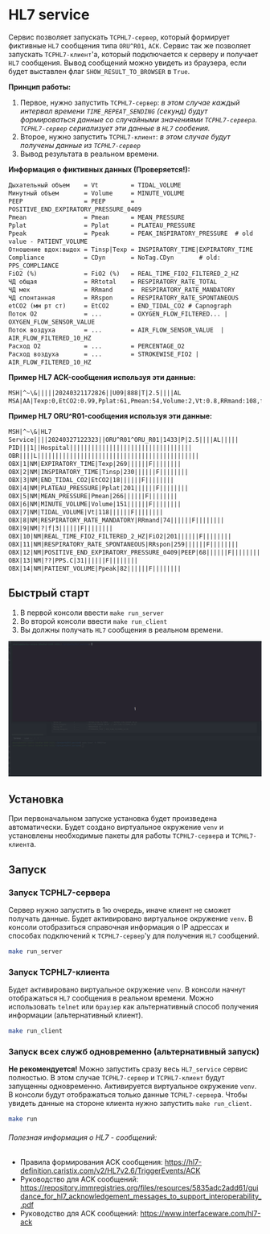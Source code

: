 # HL7 service

Сервис позволяет запускать `TCPHL7-сервер`, который формирует фиктивные `HL7` сообщения типа `ORU^R01`, `ACK`.
Сервис так же позволяет запускать `TCPHL7-клиент`'а, который подключается к серверу и получает `HL7` сообщения.
Вывод сообщений можно увидеть из браузера, если будет выставлен флаг `SHOW_RESULT_TO_BROWSER` в `True`.



__Принцип работы:__

1. Первое, нужно запустить `TCPHL7-сервер`: *в этом случае каждый интервал времени `TIME_REPEAT_SENDING` (секунд) будут формироваться данные со случайными значениями `TCPHL7-сервера`. `TCPHL7-сервер` сериализует эти данные в `HL7` сообения.*
2. Второе, нужно запустить `TCPHL7-клиент`: *в этом случае будут получены данные из `TCPHL7-сервер`*
3. Вывод результата в реальном времени.


__Информация о фиктивных данных (Проверяется!):__
```
Дыхательный объем    = Vt         = TIDAL_VOLUME
Минутный объем       = Volume     = MINUTE_VOLUME
PEEP                 = PEEP       = POSITIVE_END_EXPIRATORY_PRESSURE_0409
Pmean                = Pmean      = MEAN_PRESSURE
Pplat                = Pplat      = PLATEAU_PRESSURE
Ppeak                = Ppeak      = PEAK_INSPIRATORY_PRESSURE  # old value - PATIENT_VOLUME
Отношение вдох:выдох = Tinsp|Texp = INSPIRATORY_TIME|EXPIRATORY_TIME
Compliance           = CDyn       = NoTag.CDyn       # old: PPS_COMPLIANCE
FiO2 (%)             = FiO2 (%)   = REAL_TIME_FIO2_FILTERED_2_HZ
ЧД общая             = RRtotal    = RESPIRATORY_RATE_TOTAL
ЧД мех               = RRmand     =  RESPIRATORY_RATE_MANDATORY
ЧД спонтанная        = RRspon     = RESPIRATORY_RATE_SPONTANEOUS
etCO2 (мм рт ст)     = EtCO2      = END_TIDAL_CO2 # Capnograph
Поток О2             = ...        = OXYGEN_FLOW_FILTERED... | OXYGEN_FLOW_SENSOR_VALUE  
Поток воздуха        = ...        = AIR_FLOW_SENSOR_VALUE  |  AIR_FLOW_FILTERED_10_HZ 
Расход O2            = ...        = PERCENTAGE_O2
Расход воздуха       = ...        = STROKEWISE_FIO2 | AIR_FLOW_FILTERED_10_HZ
```


__Пример HL7  ACK-сообщения используя эти данные:__
```
MSH|^~\&|||||20240321172826||U09|888|T|2.5||||AL
MSA|AA|Texp:0,EtCO2:0.99,Pplat:61,Pmean:54,Volume:2,Vt:0.8,RRmand:108,f:72,FiO2:96,RRspon:133,PEEP:62,PPS.C:61.9,FIO2:46,Ppeak:33,Tinsp:0.0
```
__Пример HL7 ORU^R01-сообщения используя эти данные:__
```
MSH|^~\&|HL7 Service||||20240327122323||ORU^R01^ORU_R01|1433|P|2.5||||AL|||||
PID|||1||Hospital||||||||||||||||||||||||||||||||||
OBR||||L|||||||||||||||||||||||||||||||||||||||||||||
OBX|1|NM|EXPIRATORY_TIME|Texp|269||||||F||||||||
OBX|2|NM|INSPIRATORY_TIME|Tinsp|230||||||F||||||||
OBX|3|NM|END_TIDAL_CO2|EtCO2|18||||||F||||||||
OBX|4|NM|PLATEAU_PRESSURE|Pplat|201||||||F||||||||
OBX|5|NM|MEAN_PRESSURE|Pmean|266||||||F||||||||
OBX|6|NM|MINUTE_VOLUME|Volume|151||||||F||||||||
OBX|7|NM|TIDAL_VOLUME|Vt|118||||||F||||||||
OBX|8|NM|RESPIRATORY_RATE_MANDATORY|RRmand|74||||||F||||||||
OBX|9|NM|?|f|3||||||F||||||||
OBX|10|NM|REAL_TIME_FIO2_FILTERED_2_HZ|FiO2|201||||||F||||||||
OBX|11|NM|RESPIRATORY_RATE_SPONTANEOUS|RRspon|259||||||F||||||||
OBX|12|NM|POSITIVE_END_EXPIRATORY_PRESSURE_0409|PEEP|68||||||F||||||||
OBX|13|NM|??|PPS.C|31||||||F||||||||
OBX|14|NM|PATIENT_VOLUME|Ppeak|82||||||F||||||||
```


## Быстрый старт

1. В первой консоли ввести `make run_server`
2. Во второй консоли ввести `make run_client`
3. Вы должны получать `HL7` сообщения в реальном времени.

![](demo_video.gif)


## Установка

При первоначальном запуске установка будет произведена  автоматически.
Будет создано виртуальное окружение `venv` и установлены необходимые пакеты для работы `TCPHL7-сервер`а и `TCPHL7-клиент`а.


## Запуск

### Запуск TCPHL7-сервера

Сервер нужно запустить в 1ю очередь, иначе клиент не сможет получать данные. 
Будет активировано виртуальное окружение `venv`. 
В консоли отобразиться справочная информация о IP адрессах и способах подключений к `TCPHL7-сервер`'у для получения `HL7` сообщений.

```sh
make run_server
```


### Запуск TCPHL7-клиента
Будет активировано виртуальное окружение `venv`. В консоли начнут отображаться `HL7` сообщения в реальном времени.
Можно использовать `telnet` или `браузер` как альтернативный способ получения информации (альтернативный клиент).
```sh
make run_client
```



### Запуск всех служб одновременно (альтернативный запуск)

__Не рекомендуется!__ Можно запустить сразу весь `HL7_service` сервис полностью.
В этом случае `TCPHL7-сервер` и `TCPHL7-клиент` будут запущенны одновременно. Активируется виртуальное окружение `venv`. 
В консоли будут отображаться только данные `TCPHL7-сервер`а. Чтобы увидеть данные на стороне клиента
нужно запустить `make run_client`. 

```sh
make run
```


###### Полезная информация о HL7 - сообщений:

* Правила формирования ACK сообщения: https://hl7-definition.caristix.com/v2/HL7v2.6/TriggerEvents/ACK
* Руководство для ACK сообщений: https://repository.immregistries.org/files/resources/5835adc2add61/guidance_for_hl7_acknowledgement_messages_to_support_interoperability_.pdf
* Руководство для ACK сообщений: https://www.interfaceware.com/hl7-ack
